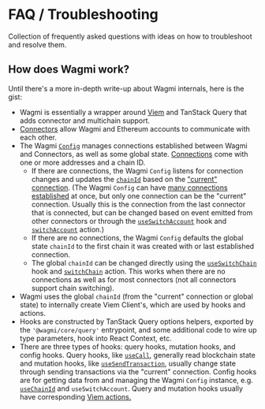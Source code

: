 <script setup>
const docsPath = 'react'
</script>

# FAQ / Troubleshooting

Collection of frequently asked questions with ideas on how to troubleshoot and resolve them.

<!--@include: @shared/faq.md-->

## How does Wagmi work?

Until there's a more in-depth write-up about Wagmi internals, here is the gist:

- Wagmi is essentially a wrapper around [Viem](https://viem.sh) and TanStack Query that adds connector and multichain support.
- [Connectors](/react/api/connectors) allow Wagmi and Ethereum accounts to communicate with each other.
- The Wagmi [`Config`](/react/api/createConfig#config) manages connections established between Wagmi and Connectors, as well as some global state. [Connections](/react/api/createConfig#connection) come with one or more addresses and a chain ID.
  - If there are connections, the Wagmi `Config` listens for connection changes and updates the [`chainId`](/react/api/createConfig#chainid) based on the ["current" connection](/react/api/createConfig#current). (The Wagmi `Config` can have [many connections established](/react/api/createConfig#connections) at once, but only one connection can be the "current" connection. Usually this is the connection from the last connector that is connected, but can be changed based on event emitted from other connectors or through the [`useSwitchAccount`](/react/api/hooks/useSwitchAccount) hook and [`switchAccount`](/core/api/actions/switchAccount) action.)
  - If there are no connections, the Wagmi `Config` defaults the global state `chainId` to the first chain it was created with or last established connection.
  - The global `chainId` can be changed directly using the [`useSwitchChain`](/react/api/hooks/useSwitchChain) hook and [`switchChain`](/core/api/actions/switchChain) action. This works when there are no connections as well as for most connectors (not all connectors support chain switching).
- Wagmi uses the global `chainId` (from the "current" connection or global state) to internally create Viem Client's, which are used by hooks and actions.
- Hooks are constructed by TanStack Query options helpers, exported by the `'@wagmi/core/query'` entrypoint, and some additional code to wire up type parameters, hook into React Context, etc.
- There are three types of hooks: query hooks, mutation hooks, and config hooks. Query hooks, like [`useCall`](/react/api/hooks/useCall), generally read blockchain state and mutation hooks, like [`useSendTransaction`](/react/api/hooks/useSendTransaction), usually change state through sending transactions via the "current" connection. Config hooks are for getting data from and managing the Wagmi `Config` instance, e.g. [`useChainId`](/react/api/hooks/useChainId) and `useSwitchAccount`. Query and mutation hooks usually have corresponding [Viem actions.](https://viem.sh)

